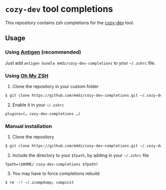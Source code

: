 # `cozy-dev` tool completions

This repository contains zsh completions for the [cozy-dev](https://www.npmjs.com/package/cozy-dev) tool.


## Usage

### Using [Antigen](https://github.com/zsh-users/antigen) (recommended)

Just add `antigen bundle m4dz/cozy-dev-completions` to your `~/.zshrc` file.

### Using [Oh My ZSH](http://github.com/robbyrussell/oh-my-zsh)

1. Clone the repository in your custom folder

```sh
$ git clone https://github.com/m4dz/cozy-dev-completions.git ~/.cozy-dev-completions ~/.oh-my-zsh/custom/plugins/cozy-dev-completions
```

2. Enable it in your `~/.zshrc`

```
plugins=(… cozy-dev-completions …)
```

### Manual installation

1. Clone the repository

```sh
$ git clone https://github.com/m4dz/cozy-dev-completions.git ~/.cozy-dev-completions
```

2. Include the directory to your `$fpath`, by adding in your `~/.zshrc` file

```
fpath=($HOME/.cozy-dev-completions $fpath)
```

3. You may have to force completions rebuild

```sh
$ rm -rf ~/.zcompdump; compinit
```
